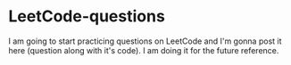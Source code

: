 # LeetCode-questions
I am going to start practicing questions on LeetCode and I'm gonna post it here (question along with it's code).
I am doing it for the future reference.
